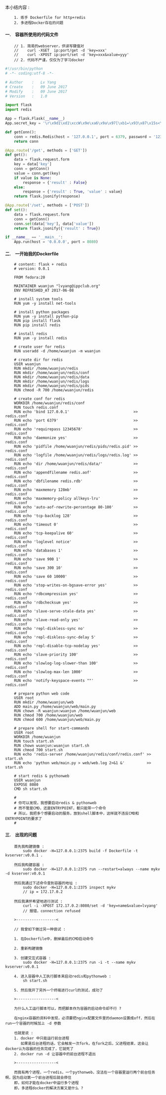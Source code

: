 本小结内容 :

        1. 练手 Dockerfile for http+redis
        2. 多进程Docker存在的问题


#### 一.　容器所使用的代码文件 ####

        // 1. 简易的webserver，供读写键值对
        //    curl -XGET  ip:port/get -d 'key=xxx'
        //    curl -XPOST ip:port/set -d 'key=xxx&value=yyy'
        // 2. 代码不严谨，仅仅为了学习docker
        
```python
#!/usr/bin/python
# -*- coding:utf-8 -*-

# Author 	: 	Lv Yang
# Create 	: 	09 June 2017
# Modify 	: 	09 June 2017
# Version 	: 	1.0

import flask
import redis

App = flask.Flask(__name__)
App.secret_key = '\r\x9d1\xd1\xccW\x9e\xa6\x9a\x97[\xb1=\x93\x87\x15s<\xe8\xe3\x13DL?'

def getConn():
	conn = redis.Redis(host = '127.0.0.1', port = 6379, password = '12345678')
	return conn

@App.route('/get', methods = ['GET'])
def get():
	data = flask.request.form
	key = data['key']
	conn = getConn()
	value = conn.get(key)
	if value is None:
		response = {'result' : False}
	else:
		response = {'result' : True, 'value' : value}
	return flask.jsonify(response)

@App.route('/set', methods = ['POST'])
def set():
	data = flask.request.form
	conn = getConn()
	conn.set(data['key'], data['value'])
	return flask.jsonify({'result' : True})

if __name__ == '__main__':
	App.run(host = '0.0.0.0', port = 8080)
```


#### 二.　一开始我的Dockerfile ####

        # content: flask + redis
        # version: 0.0.1
        
        FROM fedora:20
        
        MAINTAINER wuanjun "lvyang@ippclub.org"
        ENV REFRESHED_AT 2017-06-08
        
        # install system tools
        RUN yum -y install net-tools
        
        # install python packages
        RUN yum -y install python-pip
        RUN pip install flask
        RUN pip install redis
        
        # install redis
        RUN yum -y install redis
        
        # create user for redis
        RUN useradd -d /home/wuanjun -m wuanjun
        
        # create dir for redis
        USER wuanjun
        RUN mkdir /home/wuanjun/redis
        RUN mkdir /home/wuanjun/redis/conf
        RUN mkdir /home/wuanjun/redis/data
        RUN mkdir /home/wuanjun/redis/logs
        RUN mkdir /home/wuanjun/redis/pids
        RUN chmod -R 700 /home/wuanjun/redis
        
        # create conf for redis
        WORKDIR /home/wuanjun/redis/conf
        RUN touch redis.conf
        RUN echo 'bind 127.0.0.1'                             >> redis.conf
        RUN echo 'port 6379'                                  >> redis.conf
        RUN echo 'requirepass 12345678'                       >> redis.conf
        RUN echo 'daemonize yes'                              >> redis.conf
        RUN echo 'pidfile /home/wuanjun/redis/pids/redis.pid' >> redis.conf
        RUN echo 'logfile /home/wuanjun/redis/logs/redis.log' >> redis.conf
        RUN echo 'dir /home/wuanjun/redis/data/'              >> redis.conf
        RUN echo 'appendfilename redis.aof'                   >> redis.conf
        RUN echo 'dbfilename redis.rdb'                       >> redis.conf
        RUN echo 'maxmemory 128mb'                            >> redis.conf
        RUN echo 'maxmemory-policy allkeys-lru'               >> redis.conf
        RUN echo 'auto-aof-rewrite-percentage 80-100'         >> redis.conf
        RUN echo 'tcp-backlog 128'                            >> redis.conf
        RUN echo 'timeout 0'                                  >> redis.conf
        RUN echo 'tcp-keepalive 60'                           >> redis.conf
        RUN echo 'loglevel notice'                            >> redis.conf
        RUN echo 'databases 1'                                >> redis.conf
        RUN echo 'save 900 1'                                 >> redis.conf
        RUN echo 'save 300 10'                                >> redis.conf
        RUN echo 'save 60 10000'                              >> redis.conf
        RUN echo 'stop-writes-on-bgsave-error yes'            >> redis.conf
        RUN echo 'rdbcompression yes'                         >> redis.conf
        RUN echo 'rdbchecksum yes'                            >> redis.conf
        RUN echo 'slave-serve-stale-data yes'                 >> redis.conf
        RUN echo 'slave-read-only yes'                        >> redis.conf
        RUN echo 'repl-diskless-sync no'                      >> redis.conf
        RUN echo 'repl-diskless-sync-delay 5'                 >> redis.conf
        RUN echo 'repl-disable-tcp-nodelay yes'               >> redis.conf
        RUN echo 'slave-priority 100'                         >> redis.conf
        RUN echo 'slowlog-log-slower-than 100'                >> redis.conf
        RUN echo 'slowlog-max-len 1000'                       >> redis.conf
        RUN echo 'notify-keyspace-events ""'                  >> redis.conf
        
        # prepare python web code
        USER root
        RUN mkdir /home/wuanjun/web
        ADD main.py /home/wuanjun/web/main.py
        RUN chown -R wuanjun:wuanjun /home/wuanjun/web
        RUN chmod 700 /home/wuanjun/web
        RUN chmod 600 /home/wuanjun/web/main.py
        
        # prepare shell for start-commands
        USER root
        WORKDIR /home/wuanjun
        RUN touch start.sh
        RUN chown wuanjun:wuanjun start.sh
        RUN chmod 700 start.sh
        RUN echo 'redis-server /home/wuanjun/redis/conf/redis.conf' >> start.sh
        RUN echo 'python web/main.py > web/web.log 2>&1 &'          >> start.sh
        
        # start redis & pythonweb
        USER wuanjun
        EXPOSE 8080
        CMD sh start.sh
        
        #
        # 你可以发现，我想要启动redis & pythonweb
        # 而不管是CMD，还是ENTRYPOINT，都只能带一个命令
        # 所以，我把多个想要启动的服务，放到shell脚本中，这样就不违反CMD和ENTRYPOINT的要求了
        #


#### 三.　出现的问题 ####

        首先我构建镜像 :
            sudo docker -H=127.0.0.1:2375 build -f Dockerfile -t kvserver:v0.0.1 .
            
        然后我构建容器 :
            sudo docker -H=127.0.0.1:2375 run --restart=always --name mykv -d kvserver:v0.0.1
            
        然后我通过下述命令查到容器的地址 :
            sudo docker -H=127.0.0.1:2375 inspect mykv
            // ip = 172.17.0.2
            
        然后我满怀希望地进行测试 :
            curl -i -XPOST 172.17.0.2:8080/set -d 'key=name&value=lvyang'
            // 报错，connection refused
        
        >------------------<
        
        // 我曾如下做过另一种尝试 :
        
        1. 在Dockerfile中，删掉最后的CMD启动命令
        
        2. 重新构建镜像
        
        3. 创建交互式容器 :
            sudo docker -H=127.0.0.1:2375 run -i -t --name mykv kvserver:v0.0.1
        
        4. 进入容器中人工执行脚本来启动redis和pythonweb :
            sh start.sh
        
        5. 然后我开了另外一个终端进行curl的测试，成功了
        
        >------------------<
        
        为什么人工运行脚本可以，而把脚本作为容器的启动命令却不行 ?
        
        在nginx容器的资料中发现，必须要把nginx配置文件里的daemon设置成off，然后在run一个容器的时候加上 -d 参数
        
        也就是说 :
        1. docker 中只能运行前台进程
           如果是后台进程的话，它会触发一次fork，在fork之后，父进程结束，这会让docker认为容器的任务完成了，它就死了
        2. docker run -d 让容器中的前台进程不退出
        
        >------------------<
        
        而我有两个进程，一个redis，一个pythonweb，没法在一个容器里运行两个前台任务啊，因为启动第一个前台进程后就会停住
        即，如何才能在docker中运行多个进程
        即，多进程docker的解决方案又是什么 ?
